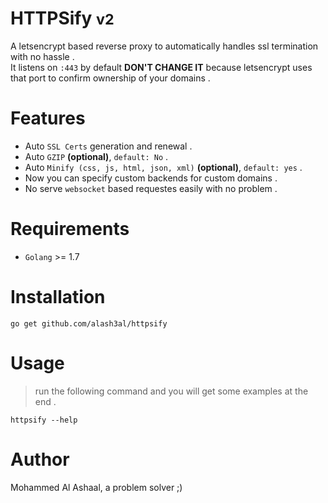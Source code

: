 HTTPSify <small>v2</small>
=============================
A letsencrypt based reverse proxy to automatically handles ssl termination with no hassle .  
It listens on `:443` by default **DON'T CHANGE IT** because letsencrypt uses that port to confirm ownership of your domains .  

Features
=========
* Auto `SSL Certs` generation and renewal .
* Auto `GZIP` **(optional)**, `default: No` .
* Auto `Minify (css, js, html, json, xml)` **(optional)**, `default: yes` .
* Now you can specify custom backends for custom domains .
* No serve `websocket` based requestes easily with no problem .

Requirements
=============
* `Golang` >= 1.7

Installation
=============
`go get github.com/alash3al/httpsify`

Usage
=============
> run the following command and you will get some examples at the end .    

`httpsify --help`

Author
========
Mohammed Al Ashaal, a problem solver ;)

